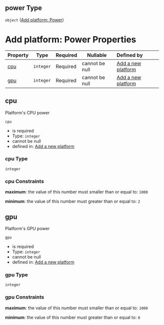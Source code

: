 ## power Type

`object` ([Add platform: Power](add-platform-properties-add-platform-power.md))

# Add platform: Power Properties

| Property    | Type      | Required | Nullable       | Defined by                                                                                                                              |
| :---------- | --------- | -------- | -------------- | :-------------------------------------------------------------------------------------------------------------------------------------- |
| [cpu](#cpu) | `integer` | Required | cannot be null | [Add a new platform](add-platform-properties-add-platform-power-properties-cpu.md "add-platform.json#/properties/power/properties/cpu") |
| [gpu](#gpu) | `integer` | Required | cannot be null | [Add a new platform](add-platform-properties-add-platform-power-properties-gpu.md "add-platform.json#/properties/power/properties/gpu") |

## cpu

Platform's CPU power


`cpu`

-   is required
-   Type: `integer`
-   cannot be null
-   defined in: [Add a new platform](add-platform-properties-add-platform-power-properties-cpu.md "add-platform.json#/properties/power/properties/cpu")

### cpu Type

`integer`

### cpu Constraints

**maximum**: the value of this number must smaller than or equal to: `1000`

**minimum**: the value of this number must greater than or equal to: `2`

## gpu

Platform's GPU power


`gpu`

-   is required
-   Type: `integer`
-   cannot be null
-   defined in: [Add a new platform](add-platform-properties-add-platform-power-properties-gpu.md "add-platform.json#/properties/power/properties/gpu")

### gpu Type

`integer`

### gpu Constraints

**maximum**: the value of this number must smaller than or equal to: `1000`

**minimum**: the value of this number must greater than or equal to: `0`
